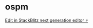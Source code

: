 # ospm

[Edit in StackBlitz next generation editor ⚡️](https://stackblitz.com/~/github.com/BeardedBestie/ospm)